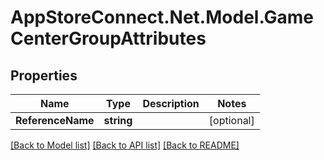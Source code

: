 # AppStoreConnect.Net.Model.GameCenterGroupAttributes

## Properties

Name | Type | Description | Notes
------------ | ------------- | ------------- | -------------
**ReferenceName** | **string** |  | [optional] 

[[Back to Model list]](../README.md#documentation-for-models) [[Back to API list]](../README.md#documentation-for-api-endpoints) [[Back to README]](../README.md)


